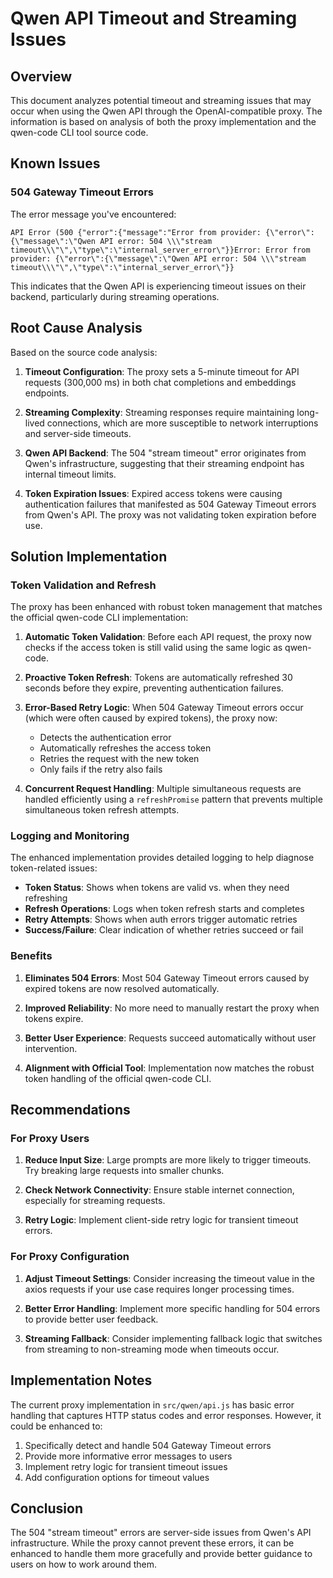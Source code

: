 # Qwen API Timeout and Streaming Issues

## Overview

This document analyzes potential timeout and streaming issues that may occur when using the Qwen API through the OpenAI-compatible proxy. The information is based on analysis of both the proxy implementation and the qwen-code CLI tool source code.

## Known Issues

### 504 Gateway Timeout Errors

The error message you've encountered:
```
API Error (500 {"error":{"message":"Error from provider: {\"error\":{\"message\":\"Qwen API error: 504 \\\"stream timeout\\\"\",\"type\":\"internal_server_error\"}}Error: Error from provider: {\"error\":{\"message\":\"Qwen API error: 504 \\\"stream timeout\\\"\",\"type\":\"internal_server_error\"}}
```

This indicates that the Qwen API is experiencing timeout issues on their backend, particularly during streaming operations.

## Root Cause Analysis

Based on the source code analysis:

1. **Timeout Configuration**: The proxy sets a 5-minute timeout for API requests (300,000 ms) in both chat completions and embeddings endpoints.

2. **Streaming Complexity**: Streaming responses require maintaining long-lived connections, which are more susceptible to network interruptions and server-side timeouts.

3. **Qwen API Backend**: The 504 "stream timeout" error originates from Qwen's infrastructure, suggesting that their streaming endpoint has internal timeout limits.

4. **Token Expiration Issues**: Expired access tokens were causing authentication failures that manifested as 504 Gateway Timeout errors from Qwen's API. The proxy was not validating token expiration before use.

## Solution Implementation

### Token Validation and Refresh

The proxy has been enhanced with robust token management that matches the official qwen-code CLI implementation:

1. **Automatic Token Validation**: Before each API request, the proxy now checks if the access token is still valid using the same logic as qwen-code.

2. **Proactive Token Refresh**: Tokens are automatically refreshed 30 seconds before they expire, preventing authentication failures.

3. **Error-Based Retry Logic**: When 504 Gateway Timeout errors occur (which were often caused by expired tokens), the proxy now:
   - Detects the authentication error
   - Automatically refreshes the access token
   - Retries the request with the new token
   - Only fails if the retry also fails

4. **Concurrent Request Handling**: Multiple simultaneous requests are handled efficiently using a `refreshPromise` pattern that prevents multiple simultaneous token refresh attempts.

### Logging and Monitoring

The enhanced implementation provides detailed logging to help diagnose token-related issues:

- **Token Status**: Shows when tokens are valid vs. when they need refreshing
- **Refresh Operations**: Logs when token refresh starts and completes
- **Retry Attempts**: Shows when auth errors trigger automatic retries
- **Success/Failure**: Clear indication of whether retries succeed or fail

### Benefits

1. **Eliminates 504 Errors**: Most 504 Gateway Timeout errors caused by expired tokens are now resolved automatically.

2. **Improved Reliability**: No more need to manually restart the proxy when tokens expire.

3. **Better User Experience**: Requests succeed automatically without user intervention.

4. **Alignment with Official Tool**: Implementation now matches the robust token handling of the official qwen-code CLI.

## Recommendations

### For Proxy Users

1. **Reduce Input Size**: Large prompts are more likely to trigger timeouts. Try breaking large requests into smaller chunks.

2. **Check Network Connectivity**: Ensure stable internet connection, especially for streaming requests.

3. **Retry Logic**: Implement client-side retry logic for transient timeout errors.

### For Proxy Configuration

1. **Adjust Timeout Settings**: Consider increasing the timeout value in the axios requests if your use case requires longer processing times.

2. **Better Error Handling**: Implement more specific handling for 504 errors to provide better user feedback.

3. **Streaming Fallback**: Consider implementing fallback logic that switches from streaming to non-streaming mode when timeouts occur.

## Implementation Notes

The current proxy implementation in `src/qwen/api.js` has basic error handling that captures HTTP status codes and error responses. However, it could be enhanced to:

1. Specifically detect and handle 504 Gateway Timeout errors
2. Provide more informative error messages to users
3. Implement retry logic for transient timeout issues
4. Add configuration options for timeout values

## Conclusion

The 504 "stream timeout" errors are server-side issues from Qwen's API infrastructure. While the proxy cannot prevent these errors, it can be enhanced to handle them more gracefully and provide better guidance to users on how to work around them.